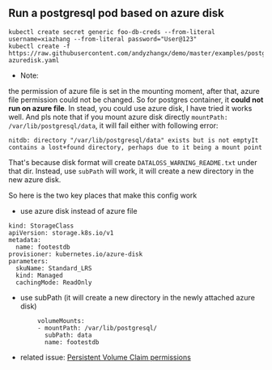 ## Run a postgresql pod based on azure disk

```
kubectl create secret generic foo-db-creds --from-literal username=xiazhang --from-literal password="User@123"
kubectl create -f https://raw.githubusercontent.com/andyzhangx/demo/master/examples/postgresql/postgresql-azuredisk.yaml
```

 - Note:

the permission of azure file is set in the mounting moment, after that, azure file permission could not be changed. So for postgres container, it **could not run on azure file**.
In stead, you could use azure disk, I have tried it works well. And pls note that if you mount azure disk directly `mountPath: /var/lib/postgresql/data`, it will fail either with following error:
```
nitdb: directory "/var/lib/postgresql/data" exists but is not emptyIt contains a lost+found directory, perhaps due to it being a mount point
```
That's because disk format will create `DATALOSS_WARNING_README.txt` under that dir. Instead, use `subPath` will work, it will create a new directory in the new azure disk.

So here is the two key places that make this config work
 - use azure disk instead of azure file
```
kind: StorageClass
apiVersion: storage.k8s.io/v1
metadata:
  name: footestdb
provisioner: kubernetes.io/azure-disk
parameters:
  skuName: Standard_LRS
  kind: Managed
  cachingMode: ReadOnly
```

 - use subPath (it will create a new directory in the newly attached azure disk)
```
        volumeMounts:
        - mountPath: /var/lib/postgresql/
          subPath: data
          name: footestdb
```

- related issue:
[Persistent Volume Claim permissions](https://github.com/Azure/AKS/issues/225)
